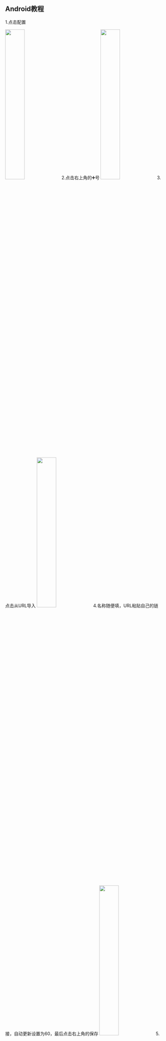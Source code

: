 ## Android教程


1.点击配置

<img src="https://cdn.jsdelivr.net/gh/LittleRey/NET-Usage/Android/Usage/1.png" width="35%">
2.点击右上角的➕号

<img src="https://cdn.jsdelivr.net/gh/LittleRey/NET-Usage/Android/Usage/2.png" width="35%">
3.点击从URL导入

<img src="https://cdn.jsdelivr.net/gh/LittleRey/NET-Usage/Android/Usage/3.png" width="35%">
4.名称随便填，URL粘贴自己的链接，自动更新设置为60，最后点击右上角的保存

<img src="https://cdn.jsdelivr.net/gh/LittleRey/NET-Usage/Android/Usage/4.png" width="35%">
5.等待十几秒导入进程

<img src="https://cdn.jsdelivr.net/gh/LittleRey/NET-Usage/Android/Usage/5.png" width="35%">
6.勾选以及导入的配置，点击外部资源

<img src="https://cdn.jsdelivr.net/gh/LittleRey/NET-Usage/Android/Usage/6.png" width="35%">
7.点击右上角的更新，更新订阅以及规则文件

<img src="https://cdn.jsdelivr.net/gh/LittleRey/NET-Usage/Android/Usage/7.png" width="35%">
8.返回启动clash，点击代理选择自己所要用的节点

<img src="https://cdn.jsdelivr.net/gh/LittleRey/NET-Usage/Android/Usage/8.png" width="35%">
